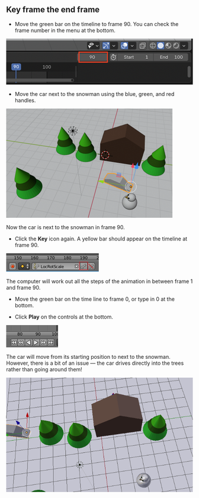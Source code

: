 ## Key frame the end frame

+ Move the green bar on the timeline to frame 90. You can check the frame number in the menu at the bottom.

![Frame 90](images/blender-frame-90.png)

+ Move the car next to the snowman using the blue, green, and red handles.

![Move next to snowman](images/blender-car-nexto-snowman.png)

Now the car is next to the snowman in frame 90.

+ Click the **Key** icon again. A yellow bar should appear on the timeline at frame 90.

![Key button](images/small-key.png)

The computer will work out all the steps of the animation in between frame 1 and frame 90.

+ Move the green bar on the time line to frame 0, or type in 0 at the bottom.

+ Click **Play** on the controls at the bottom.

![Press play](images/blender-play.png)

The car will move from its starting position to next to the snowman. However, there is a bit of an issue — the car drives directly into the trees rather than going around them!

![Car drives through trees](images/drive-through-trees.gif)